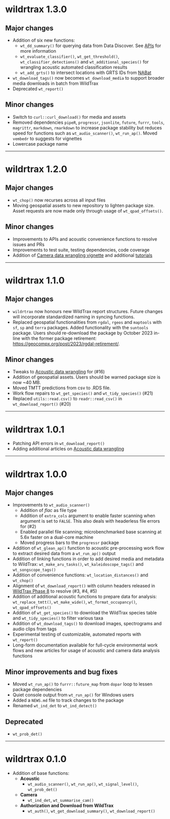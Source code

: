 # wildrtrax 1.3.0

## Major changes

* Addition of six new functions: 
  * `wt_dd_summary()` for querying data from Data Discover. See [APIs](https://abbiodiversity.github.io/wildrtrax/articles/apis.html#data-discover) for more information
  * `wt_evaluate_classifier()`, `wt_get_threshold()`, `wt_classifier_detections()` and `wt_additional_species()` for wrangling acoustic automated classification results
  * `wt_add_grts()` to intersect locations with GRTS IDs from [NABat](https://www.nabatmonitoring.org/)
* `wt_download_tags()` now becomes `wt_download_media` to support broader media downloads in batch from WildTrax
* Deprecated `wt_report()`

## Minor changes

* Switch to `curl::curl_download()` for media and assets
* Removed dependencies `pipeR`, `progressr`, `jsonlite`, `future`, `furrr`, `tools`, `magrittr`, `markdown`, `rmarkdown` to increase package stability but reduces speed for functions such as `wt_audio_scanner()`, `wt_run_ap()`. Moved `vembedr` to suggests for vignettes
* Lowercase package name

---

# wildrtrax 1.2.0

## Major changes

* `wt_chop()` now recurses across all input files
* Moving geospatial assets to new repository to lighten package size. Asset requests are now made only through usage of `wt_qpad_offsets()`.

## Minor changes

* Improvements to APIs and acoustic convenience functions to resolve issues and PRs
* Improvements to test suite, testing dependencies, code coverage
* Addition of [Camera data wrangling vignette](https://abbiodiversity.github.io/wildrtrax/articles/camera-data-wrangling.html) and additional [tutorials](https://abbiodiversity.github.io/wildrtrax/articles/tutorials.html)

---

# wildrtrax 1.1.0

## Major changes

* `wildrtrax` now honours new WildTrax report structures. Future changes will incorporate standardized naming in syncing functions.
* Replaced geospatial functionalities from `rgdal`, `rgeos` and `maptools` with `sf`, `sp` and `terra` packages. Added functionality with the `suntools` package. Users should re-download the package by October 2023 in-line with the former package retirement: https://geocompx.org/post/2023/rgdal-retirement/.

## Minor changes

* Tweaks to [Acoustic data wrangling](https://abbiodiversity.github.io/wildrtrax/articles/acoustic-data-wrangling.html) for (#16)
* Addition of geospatial assets. Users should be warned package size is now ~40 MB.
* Moved TMTT predictions from csv to .RDS file.
* Work flow repairs to `wt_get_species()` and `wt_tidy_species()` (#21)
* Replaced `utils::read.csv()` to `readr::read_csv()` in `wt_download_report()` (#20)

---

# wildrtrax 1.0.1

* Patching API errors in `wt_download_report()`
* Adding additional articles on [Acoustic data wrangling](https://abbiodiversity.github.io/wildrtrax/articles/acoustic-data-wrangling.html)

---

# wildrtrax 1.0.0

## Major changes 

* Improvements to `wt_audio_scanner()`
  * Addition of *flac* as file type
  * Addition of `extra_cols` argument to enable faster scanning when argument is set to `FALSE`. This also deals with headerless file errors for (#2)
  * Enabled parallel file scanning; microbenchmarked base scanning at 5.6x faster on a dual-core machine
  * Moved progress bars to the `progressr` package
* Addition of `wt_glean_ap()` function to acoustic pre-processing work flow to extract desired data from a `wt_run_ap()` output
* Addition of linking functions in order to add desired media and metadata to WildTrax: `wt_make_aru_tasks()`, `wt_kaleidoscope_tags()` and `wt_songscope_tags()`
* Addition of convenience functions: `wt_location_distances()` and `wt_chop()`
* Alignment of `wt_download_report()` with column headers released in [WildTrax Phase 8](https://wildtrax.ca/phase-8-spring-2023/) to resolve (#3, #4, #5)
* Addition of additional acoustic functions to prepare data for analysis: `wt_replace_tmtt()`, `wt_make_wide()`, `wt_format_occupancy()`, `wt_qpad_offsets()`
* Addition of `wt_get_species()` to download the WildTrax species table and `wt_tidy_species()` to filter various taxa
* Addition of `wt_download_tags()` to download images, spectrograms and audio clips from tags
* Experimental testing of customizable, automated reports with `wt_report()`
* Long-form documentation available for full-cycle environmental work flows and new articles for usage of acoustic and camera data analysis functions

## Minor improvements and bug fixes

* Moved `wt_run_ap()` to `furrr::future_map` from `dopar` loop to lessen package dependencies
* Quiet console output from `wt_run_ap()` for Windows users
* Added a `NEWS.md` file to track changes to the package
* Renamed `wt_ind_det` to `wt_ind_detect()`

## Deprecated 

* `wt_prob_det()`

---

# wildrtrax 0.1.0

* Addition of base functions:
  * **Acoustic**
    * `wt_audio_scanner()`, `wt_run_ap()`, `wt_signal_level()`, `wt_prob_det()`
  * **Camera**
    * `wt_ind_det`, `wt_summarise_cam()`
  * **Authorization and Download from WildTrax**
    * `wt_auth()`, `wt_get_download_summary()`, `wt_download_report()`
